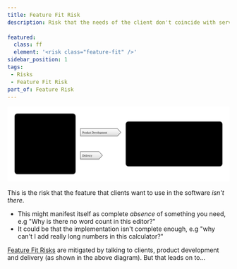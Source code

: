 ```yaml
---
title: Feature Fit Risk
description: Risk that the needs of the client don't coincide with services provided by the supplier.

featured: 
  class: ff
  element: '<risk class="feature-fit" />'
sidebar_position: 1
tags: 
 - Risks
 - Feature Fit Risk
part_of: Feature Risk
---
```


<RiskIntro fm={frontMatter} />

![Feature Fit Risk](/img/generated/risks/feature/feature-fit-risk.svg) 

This is the risk that the feature that clients want to use in the software _isn't there_.

 - This might manifest itself as complete _absence_ of something you need, e.g "Why is there no word count in this editor?"
 - It could be that the implementation isn't complete enough, e.g "why can't I add really long numbers in this calculator?"
 
[Feature Fit Risks](#feature-fit-risk) are mitigated by talking to clients, product development and delivery (as shown in the above diagram).  But that leads on to...